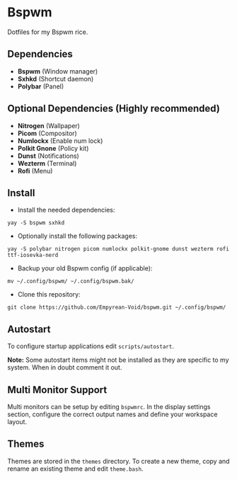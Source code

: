 # Bspwm

Dotfiles for my Bspwm rice.

## Dependencies

- **Bspwm** (Window manager)
- **Sxhkd** (Shortcut daemon)
- **Polybar** (Panel)

## Optional Dependencies (Highly recommended)

- **Nitrogen** (Wallpaper)
- **Picom** (Compositor)
- **Numlockx** (Enable num lock)
- **Polkit Gnone** (Policy kit)
- **Dunst** (Notifications)
- **Wezterm** (Terminal)
- **Rofi** (Menu)

## Install

- Install the needed dependencies:

`yay -S bspwm sxhkd`

- Optionally install the following packages:

`yay -S polybar nitrogen picom numlockx polkit-gnome dunst wezterm rofi ttf-iosevka-nerd`

- Backup your old Bspwm config (if applicable):

`mv ~/.config/bspwm/ ~/.config/bspwm.bak/`

- Clone this repository:

`git clone https://github.com/Empyrean-Void/bspwm.git ~/.config/bspwm/`

## Autostart

To configure startup applications edit `scripts/autostart`.

**Note:** Some autostart items might not be installed as they are specific to my system. When in doubt comment it out.

## Multi Monitor Support

Multi monitors can be setup by editing `bspwmrc`. In the display settings section, configure the correct output names and define your workspace layout.

## Themes

Themes are stored in the `themes` directory. To create a new theme, copy and rename an existing theme and edit `theme.bash`.
